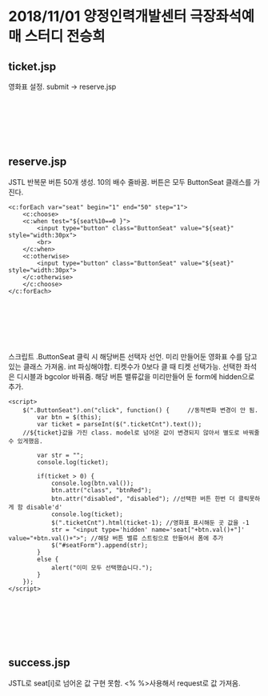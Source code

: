 2018/11/01 양정인력개발센터 극장좌석예매 스터디  전승희
==============================================


ticket.jsp
------------
영화표 설정. submit -> reserve.jsp

<br><br><br><br><br>


reserve.jsp
------------



JSTL 반복문 버튼 50개 생성. 10의 배수 줄바꿈.
버튼은 모두 ButtonSeat 클래스를 가진다.

```
<c:forEach var="seat" begin="1" end="50" step="1">
	<c:choose>
	<c:when test="${seat%10==0 }">
    	<input type="button" class="ButtonSeat" value="${seat}" style="width:30px">
		<br>
	</c:when>
	<c:otherwise>
    	<input type="button" class="ButtonSeat" value="${seat}" style="width:30px">
	</c:otherwise>
	</c:choose>
</c:forEach>
```
<br><br><br><br><br>


스크립트 .ButtonSeat 클릭 시 해당버튼 선택자 선언. 미리 만들어둔 영화표 수를 담고 있는 클래스 가져옴. int 파싱해야함.
티켓수가 0보다 클 때 티켓 선택가능. 선택한 좌석은 디시블과 bgcolor 바꿔줌.
해당 버튼 밸류값을 미리만들어 둔 form에 hidden으로 추가.
```
<script>
	$(".ButtonSeat").on("click", function() {     //동적변화 변경이 안 됨.
		var btn = $(this);
		var ticket = parseInt($(".ticketCnt").text());     
    //${ticket}값을 가진 class. model로 넘어온 값이 변경되지 않아서 별도로 바꿔줄 수 있게했음. 
    
		var str = "";
		console.log(ticket);
		
		if(ticket > 0) {   
			console.log(btn.val());
			btn.attr("class", "btnRed"); 
			btn.attr("disabled", "disabled"); //선택한 버튼 한번 더 클릭못하게 함 disable'd'
			console.log(ticket);
			$(".ticketCnt").html(ticket-1); //영화표 표시해둔 곳 값을 -1
			str = "<input type='hidden' name='seat["+btn.val()+"]' value="+btn.val()+">"; //해당 버튼 밸류 스트링으로 만들어서 폼에 추가
			$("#seatForm").append(str);
		}
		else {
			alert("이미 모두 선택했습니다.");
		}
	});
</script>
```

<br><br><br><br><br>

success.jsp
-----------------
JSTL로 seat[i]로 넘어온 값 구현 못함. <% %>사용해서 request로 값 가져옴.






